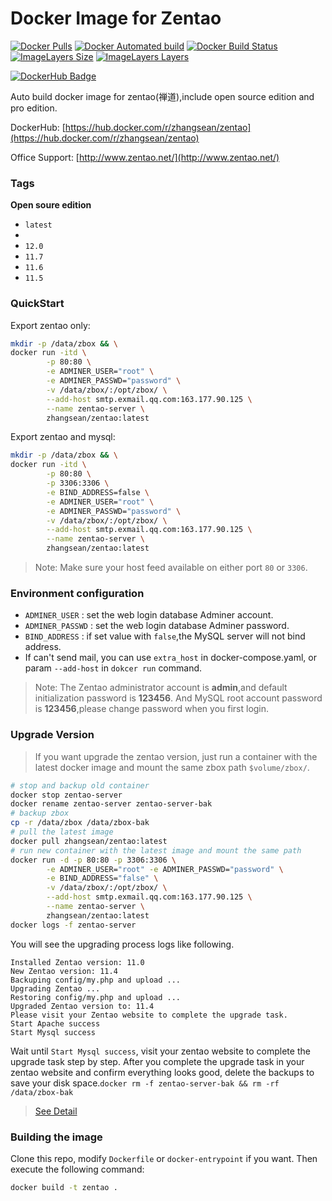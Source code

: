 # Docker Image for Zentao
[![Docker Pulls](https://img.shields.io/docker/pulls/zhangsean/zentao.svg)](https://hub.docker.com/r/zhangsean/zentao)
[![Docker Automated build](https://img.shields.io/docker/automated/zhangsean/zentao.svg)](https://hub.docker.com/r/zhangsean/zentao)
[![Docker Build Status](https://img.shields.io/docker/build/zhangsean/zentao.svg)](https://hub.docker.com/r/zhangsean/zentao)
[![ImageLayers Size](https://img.shields.io/microbadger/image-size/zhangsean/zentao/latest.svg)](https://hub.docker.com/r/zhangsean/zentao)
[![ImageLayers Layers](https://img.shields.io/microbadger/layers/zhangsean/zentao/latest.svg)](https://hub.docker.com/r/zhangsean/zentao)

[![DockerHub Badge](https://dockeri.co/image/zhangsean/zentao)](https://hub.docker.com/r/zhangsean/zentao)

Auto build docker image for zentao(禅道),include open source edition and pro edition.

DockerHub: [https://hub.docker.com/r/zhangsean/zentao](https://hub.docker.com/r/zhangsean/zentao)

Office Support: [http://www.zentao.net/](http://www.zentao.net/)

### Tags

**Open soure edition**

- `latest`
- 
- `12.0`
- `11.7`
- `11.6`
- `11.5`

### QuickStart

Export zentao only:

``` bash
mkdir -p /data/zbox && \
docker run -itd \
        -p 80:80 \
        -e ADMINER_USER="root" \
        -e ADMINER_PASSWD="password" \
        -v /data/zbox/:/opt/zbox/ \
        --add-host smtp.exmail.qq.com:163.177.90.125 \
        --name zentao-server \
        zhangsean/zentao:latest
```

Export zentao and mysql:

``` bash
mkdir -p /data/zbox && \
docker run -itd \
        -p 80:80 \
        -p 3306:3306 \
        -e BIND_ADDRESS=false \
        -e ADMINER_USER="root" \
        -e ADMINER_PASSWD="password" \
        -v /data/zbox/:/opt/zbox/ \
        --add-host smtp.exmail.qq.com:163.177.90.125 \
        --name zentao-server \
        zhangsean/zentao:latest
```

> Note: Make sure your host feed available on either port `80` or `3306`.

### Environment configuration

* `ADMINER_USER` : set the web login database Adminer account.
* `ADMINER_PASSWD` : set the web login database Adminer password.
* `BIND_ADDRESS` : if set value with `false`,the MySQL server will not bind address.
* If can't send mail, you can use `extra_host` in docker-compose.yaml, or param `--add-host` in `dokcer run` command.

> Note:
The Zentao administrator account is **admin**,and default initialization password is **123456**.
And MySQL root account password is **123456**,please change password when you first login.

### Upgrade Version

> If you want upgrade the zentao version, just run a container with the latest docker image and mount the same zbox path `$volume/zbox/`.

```bash
# stop and backup old container
docker stop zentao-server
docker rename zentao-server zentao-server-bak
# backup zbox
cp -r /data/zbox /data/zbox-bak
# pull the latest image
docker pull zhangsean/zentao:latest
# run new container with the latest image and mount the same path
docker run -d -p 80:80 -p 3306:3306 \
        -e ADMINER_USER="root" -e ADMINER_PASSWD="password" \
        -e BIND_ADDRESS="false" \
        -v /data/zbox/:/opt/zbox/ \
        --add-host smtp.exmail.qq.com:163.177.90.125 \
        --name zentao-server \
        zhangsean/zentao:latest
docker logs -f zentao-server
```
You will see the upgrading process logs like following.
```
Installed Zentao version: 11.0
New Zentao version: 11.4
Backuping config/my.php and upload ...
Upgrading Zentao ...
Restoring config/my.php and upload ...
Upgraded Zentao version to: 11.4
Please visit your Zentao website to complete the upgrade task.
Start Apache success
Start Mysql success
```
Wait until `Start Mysql success`, visit your zentao website to complete the upgrade task step by step.
After you complete the upgrade task in your zentao website and confirm everything looks good, delete the backups to save your disk space.`docker rm -f zentao-server-bak && rm -rf /data/zbox-bak`
> [See Detail](https://www.zentao.net/book/zentaopmshelp/67.html)

### Building the image

Clone this repo, modify `Dockerfile` or `docker-entrypoint` if you want.
Then execute the following command:

```bash
docker build -t zentao .
```
